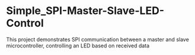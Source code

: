 # Simple_SPI-Master-Slave-LED-Control
This project demonstrates SPI communication between a master and slave microcontroller, controlling an LED based on received data
